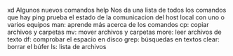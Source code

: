 xd
Algunos nuevos comandos
help	Nos da una lista de todos los comandos que hay
ping	prueba el estado de la comunicacion del host local con uno o varios equipos 
man: aprende más acerca de los comandos
cp: copiar archivos y carpetas
mv: mover archivos y carpetas
more: leer archivos de texto
df: comprobar el espacio en disco
grep: búsquedas en textos
clear: borrar el búfer
 ls: lista de archivos
